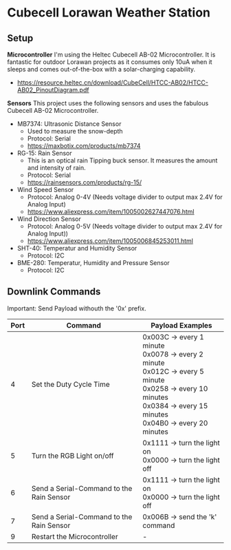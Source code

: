 # Cubecell Lorawan Weather Station

## Setup

**Microcontroller**
I'm using the Heltec Cubecell AB-02 Microcontroller. It is fantastic for outdoor Lorawan projects as it consumes only 10uA when it sleeps and comes out-of-the-box with a solar-charging capability. 
 *  https://resource.heltec.cn/download/CubeCell/HTCC-AB02/HTCC-AB02_PinoutDiagram.pdf

**Sensors**
This project uses the following sensors and uses the fabulous Cubecell AB-02 Microcontroller. 

 * MB7374: Ultrasonic Distance Sensor
	 * Used to measure the snow-depth
	 * Protocol: Serial
	 *  https://maxbotix.com/products/mb7374
 * RG-15: Rain Sensor 
	 * This is an optical rain Tipping buck sensor. It measures the amount and intensity of rain.
	 * Protocol: Serial
	 * https://rainsensors.com/products/rg-15/
 * Wind Speed Sensor 
	 * Protocol: Analog 0-4V (Needs voltage divider to output max 2.4V for Analog Input)
	 * https://www.aliexpress.com/item/1005002627447076.html
 * Wind Direction Sensor
	 * Protocol: Analog 0-5V (Needs voltage divider to output max 2.4V for Analog Input))
	 * https://www.aliexpress.com/item/1005006845253011.html
 * SHT-40: Temperatur and Humidity Sensor
	 * Protocol: I2C
 * BME-280: Temperatur, Humidity and Pressure Sensor
	 *  Protocol: I2C


## Downlink Commands

Important: Send Payload withouth the '0x' prefix.

| Port | Command 	                                  | Payload Examples
|------|--------------------------------------------|-------------------------------------------------------------------|
|  4   | Set the Duty Cycle Time                    | 0x003C -> every 1 minute <br> 0x0078 -> every 2 minute <br> 0x012C -> every 5 minute <br> 0x0258 -> every 10 minutes <br> 0x0384 -> every 15 minutes <br> 0x04B0 -> every 20 minutes
|  5   | Turn the RGB Light on/off                  | 0x1111 -> turn the light on <br> 0x0000 -> turn the light off
|  6   | Send a Serial-Command to the Rain Sensor   | 0x1111 -> turn the light on <br> 0x0000 -> turn the light off
|  7   | Send a Serial-Command to the Rain Sensor   | 0x006B -> send the 'k' command
|  9   | Restart the Microcontroller                | - 
